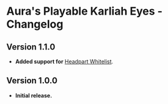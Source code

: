 # Aura's Playable Karliah Eyes - Changelog

## Version 1.1.0

- **Added support for** [Headpart Whitelist](https://www.nexusmods.com/skyrimspecialedition/mods/106126).

## Version 1.0.0

- **Initial release.**
